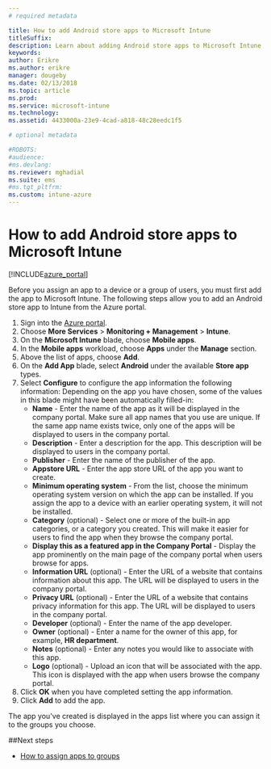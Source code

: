 ```yaml
---
# required metadata

title: How to add Android store apps to Microsoft Intune
titleSuffix: 
description: Learn about adding Android store apps to Microsoft Intune.
keywords:
author: Erikre
ms.author: erikre
manager: dougeby
ms.date: 02/13/2018
ms.topic: article
ms.prod:
ms.service: microsoft-intune
ms.technology:
ms.assetid: 4433000a-23e9-4cad-a818-48c28eedc1f5

# optional metadata

#ROBOTS:
#audience:
#ms.devlang:
ms.reviewer: mghadial
ms.suite: ems
#ms.tgt_pltfrm:
ms.custom: intune-azure
---
```


# How to add Android store apps to Microsoft Intune

[!INCLUDE[azure_portal](./includes/azure_portal.md)]

Before you assign an app to a device or a group of users, you must first add the app to Microsoft Intune. The following steps allow you to add an Android store app to Intune from the Azure portal.

1. Sign into the [Azure portal](https://portal.azure.com).
2. Choose **More Services** > **Monitoring + Management** > **Intune**.
3. On the **Microsoft Intune** blade, choose **Mobile apps**.
4. In the **Mobile apps** workload, choose **Apps** under the **Manage** section.
5. Above the list of apps, choose **Add**.
6. On the **Add App** blade, select **Android** under the available **Store app** types.
7. Select **Configure** to configure the app information the following information:  Depending on the app you have chosen, some of the values in this blade might have been automatically filled-in:
	- **Name** - Enter the name of the app as it will be displayed in the company portal. Make sure all app names that you use are unique. If the same app name exists twice, only one of the apps will be displayed to users in the company portal.
	- **Description** - Enter a description for the app. This description will be displayed to users in the company portal.
	- **Publisher** - Enter the name of the publisher of the app.
	- **Appstore URL** - Enter the app store URL of the app you want to create.
	- **Minimum operating system** - From the list, choose the minimum operating system version on which the app can be installed. If you assign the app to a device with an earlier operating system, it will not be installed.
	- **Category** (optional) - Select one or more of the built-in app categories, or a category you created. This will make it easier for users to find the app when they browse the company portal.
	- **Display this as a featured app in the Company Portal** - Display the app prominently on the main page of the company portal when users browse for apps.
	- **Information URL** (optional) - Enter the URL of a website that contains information about this app. The URL will be displayed to users in the company portal.
	- **Privacy URL** (optional) - Enter the URL of a website that contains privacy information for this app. The URL will be displayed to users in the company portal.
	- **Developer** (optional) - Enter the name of the app developer.
	- **Owner** (optional) - Enter a name for the owner of this app, for example, **HR department**.
	- **Notes** (optional) - Enter any notes you would like to associate with this app.
	- **Logo** (optional) - Upload an icon that will be associated with the app. This icon is displayed with the app when users browse the company portal.
8. Click **OK** when you have completed setting the app information.
9. Click **Add** to add the app.

The app you've created is displayed in the apps list where you can assign it to the groups you choose. 

##Next steps

- [How to assign apps to groups](apps-deploy.md)